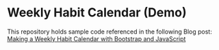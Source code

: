 # Weekly Habit Calendar (Demo)

This repository holds sample code referenced in the following Blog post: [Making a Weekly Habit Calendar with Bootstrap and JavaScript](https://paramdeo.com/blog/making-a-weekly-habit-calendar-with-bootstrap-and-javascript)

